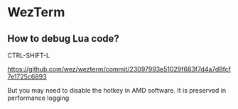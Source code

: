 # WezTerm

## How to debug Lua code?

CTRL-SHIFT-L

<https://github.com/wez/wezterm/commit/23097993e51029f683f7d4a7d8fcf7e1725c6893>

But you may need to disable the hotkey in AMD software. It is preserved in performance logging
